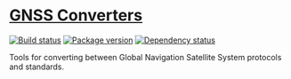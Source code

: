 # [GNSS Converters][gnss-converters-github]

[![Build status][gnss-converters-travis-img]][gnss-converters-travis]
[![Package version][gnss-converters-hackage-img]][gnss-converters-hackage]
[![Dependency status][gnss-converters-hackage-deps-img]][gnss-converters-hackage-deps]

Tools for converting between Global Navigation Satellite System protocols and standards.

[gnss-converters-travis]: https://travis-ci.org/swift-nav/gnss-converters
[gnss-converters-travis-img]: https://travis-ci.org/swift-nav/gnss-converters.svg
[gnss-converters-github]: https://github.com/swift-nav/gnss-converters/tree/master/haskell
[gnss-converters-hackage-img]: https://img.shields.io/hackage/v/gnss-converters.svg?style=flat
[gnss-converters-hackage]: https://hackage.haskell.org/package/gnss-converters
[gnss-converters-hackage-deps-img]: https://img.shields.io/hackage-deps/v/gnss-converters.svg?style=flat
[gnss-converters-hackage-deps]: http://packdeps.haskellers.com/feed?needle=gnss-converters
